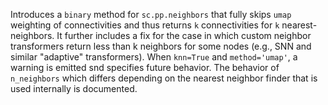 Introduces a `binary` method for `sc.pp.neighbors` that fully skips `umap` weighting of connectivities and thus returns `k` connectivities for `k` nearest-neighbors. It further includes a fix for the case in which custom neighbor transformers return less than k neighbors for some nodes (e.g., SNN and similar "adaptive" transformers). When `knn=True` and `method='umap'`, a warning is emitted snd specifies future behavior. The behavior of `n_neighbors` which differs depending on the nearest neighbor finder that is used internally is documented.
